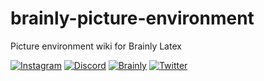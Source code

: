 # brainly-picture-environment
Picture environment wiki for Brainly Latex

<a href="https://www.instagram.com/ankitraj_707/">
<img alt="Instagram" src="https://img.shields.io/badge/Instagram%20-%23000000.svg?&style=for-the-badge&logo=Instagram&logoColor=white"/></a>

<a href="https://discord.com/channels/@me/798505744843538432">
<img alt="Discord" src="https://img.shields.io/badge/Discord%20-%237289DA.svg?&style=for-the-badge&logo=discord&logoColor=white"/></a>

<a href="https://brainly.in/app/profile/23926353">
<img alt="Brainly" src="https://img.shields.io/badge/Brainly%20-%23000000.svg?&style=for-the-badge&logo=Brainly&logoColor=white"/></a>

<a href="https://twitter.com/Ankitraj7079">
<img alt="Twitter" src="https://img.shields.io/badge/Twitter%20-%231DA1F2.svg?&style=for-the-badge&logo=Twitter&logoColor=white"</a>
